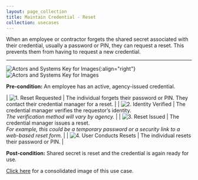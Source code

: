 ```yaml
---
layout: page_collection
title: Maintain Credential - Reset
collection: usecases
---
```


When an employee or contractor forgets the shared secret associated with their credential, usually a password or PIN, they can request a reset. This prevents them from having to request a new credential.  

---

![Actors and Systems Key for Images](../../img/usecases/clabelmaintain.png){:align="right"}
![Actors and Systems Key for Images](../../img/usecases/resetkey.png)

**Pre-condition:** An employee has an active, agency-issued credential.

| ![1. Reset Requested](../../img/usecases/reset1.png)  | The individual forgets their password or PIN. They contact their credential manager for a reset.  |
| ![2. Identity Verified](../../img/usecases/reset2.png)  | The credential manager verifies the requestor’s identity. <br/><em> The verification method will vary by agency.</em> |
| ![3. Reset Issued](../../img/usecases/reset3.png)  | The credential manager issues a reset. <br/><em> For example, this could be a temporary password or a security link to a web-based reset form.</em> |
| ![4. User Conducts Resets](../../img/usecases/reset.png)  | The individual resets their password or PIN. |

**Post-condition:** Shared secret is reset and the credential is again ready for use.  

[Click here](../../img/Reset.png) for a consolidated image of this use case.

